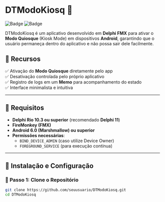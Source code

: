 # DTModoKiosq 🚀

![Badge](https://img.shields.io/badge/Delphi-FMX-orange.svg) ![Badge](https://img.shields.io/badge/Platform-Android-blue.svg)

DTModoKiosq é um aplicativo desenvolvido em **Delphi FMX** para ativar o **Modo Quiosque** (Kiosk Mode) em dispositivos **Android**, garantindo que o usuário permaneça dentro do aplicativo e não possa sair dele facilmente.

## 📌 **Recursos**
✅ Ativação do **Modo Quiosque** diretamente pelo app  
✅ Desativação controlada pelo próprio aplicativo  
✅ Registro de logs em um **Memo** para acompanhamento do estado  
✅ Interface minimalista e intuitiva  

---

## 📲 **Requisitos**
- **Delphi Rio 10.3 ou superior** (recomendado **Delphi 11**)
- **FireMonkey (FMX)**
- **Android 6.0 (Marshmallow) ou superior**
- **Permissões necessárias**:  
  - `BIND_DEVICE_ADMIN` (caso utilize Device Owner)
  - `FOREGROUND_SERVICE` (para execução contínua)

---

## 🚀 **Instalação e Configuração**
### 🔹 **Passo 1: Clone o Repositório**
```sh
git clone https://github.com/seuusuario/DTModoKiosq.git
cd DTModoKiosq
